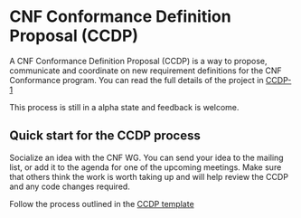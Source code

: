 # CNF Conformance Definition Proposal (CCDP)
A  CNF Conformance Definition Proposal (CCDP) is a way to propose, communicate and coordinate on new requirement definitions for the CNF Conformance program. You can read the full details of the project in [CCDP-1](0001-cnf-conformance-definition-proposal-process.md)

This process is still in a alpha state and feedback is welcome.

## Quick start for the CCDP process

Socialize an idea with the CNF WG. You can send your idea to the mailing list, or add it to the agenda for one of the upcoming meetings. Make sure that others think the work is worth taking up and will help review the CCDP and any code changes required.

Follow the process outlined in the [CCDP template](NNNN-ccdp-template.md)

